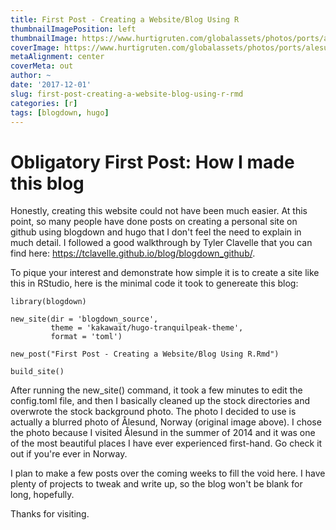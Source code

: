 ```yaml
---
title: First Post - Creating a Website/Blog Using R
thumbnailImagePosition: left
thumbnailImage: https://www.hurtigruten.com/globalassets/photos/ports/alesund/2500x1250_aalesund_by_rudy-balasko-shutterstock.jpg?width=1600&height=800&transform=DownFill
coverImage: https://www.hurtigruten.com/globalassets/photos/ports/alesund/2500x1250_aalesund_by_rudy-balasko-shutterstock.jpg?width=1600&height=800&transform=DownFill
metaAlignment: center
coverMeta: out
author: ~
date: '2017-12-01'
slug: first-post-creating-a-website-blog-using-r-rmd
categories: [r]
tags: [blogdown, hugo]
---
```

        
# Obligatory First Post: How I made this blog
        
Honestly, creating this website could not have been much easier. At this point, so many people have done posts on creating a personal site on github using blogdown and hugo that I don't feel the need to explain in much detail. I followed a good walkthrough by Tyler Clavelle that you can find here: <https://tclavelle.github.io/blog/blogdown_github/>.

To pique your interest and demonstrate how simple it is to create a site like this in RStudio, here is the minimal code it took to genereate this blog:

```{r, create_blog}
library(blogdown)

new_site(dir = 'blogdown_source', 
         theme = 'kakawait/hugo-tranquilpeak-theme',
         format = 'toml')

new_post("First Post - Creating a Website/Blog Using R.Rmd")

build_site()
```

After running the new_site() command, it took a few minutes to edit the config.toml file, and then I basically cleaned up the stock directories and overwrote the stock background photo. The photo I decided to use is actually a blurred photo of Ålesund, Norway (original image above). I chose the photo because I visited Ålesund in the summer of 2014 and it was one of the most beautiful places I have ever experienced first-hand. Go check it out if you're ever in Norway.

I plan to make a few posts over the coming weeks to fill the void here. I have plenty of projects to tweak and write up, so the blog won't be blank for long, hopefully.

Thanks for visiting.

